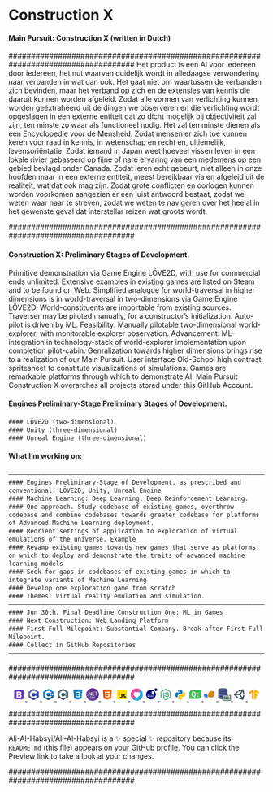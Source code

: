 #### 
# Construction X

#### Main Pursuit: Construction X (written in Dutch)
#################################################################################### 
Het product is een AI voor iedereen door iedereen, het nut waarvan duidelijk wordt in alledaagse verwondering naar verbanden in wat dan ook. Het gaat niet om waartussen de verbanden zich bevinden, maar het verband op zich en de extensies van kennis die daaruit kunnen worden afgeleid. Zodat alle vormen van verlichting kunnen worden geëxtraheerd uit de dingen we observeren en die verlichting wordt opgeslagen in een externe entiteit dat zo dicht mogelijk bij objectiviteit zal zijn, ten minste zo waar als functioneel nodig. Het zal ten minste dienen als een Encyclopedie voor de Mensheid. Zodat mensen er zich toe kunnen keren voor raad in kennis, in wetenschap en recht en, ultiemelijk, levensoriëntatie. Zodat iemand in Japan weet hoeveel vissen leven in een lokale rivier gebaseerd op fijne of nare ervaring van een medemens op een gebied bevlagd onder Canada. Zodat leren echt gebeurt, niet alleen in onze hoofden maar in een externe entiteit, meest bereikbaar via en afgeleid uit de realiteit, wat dat ook mag zijn. Zodat grote conflicten en oorlogen kunnen worden voorkomen aangezien er een juist antwoord bestaat, zodat we weten waar naar te streven, zodat we weten te navigeren over het heelal in het gewenste geval dat interstellar reizen wat groots wordt.

####################################################################################

#### Construction X: Preliminary Stages of Development.

Primitive demonstration via Game Engine LÖVE2D, with use for commercial ends unlimited. Extensive examples in existing games are listed on Steam and to be found on Web. Simplified analogue for world-traversal in higher dimensions is in world-traversal in two-dimensions via Game Engine LÖVE2D.  World-constituents are importable from existing sources. Traverser may be piloted manually, for a constructor’s initialization. Auto-pilot is driven by ML. Feasibility: Manually pilotable two-dimensional world-explorer, with monitorable explorer observation.
Advancement: ML-integration in technology-stack of world-explorer implementation upon completion pilot-cabin. Genralization towards higher dimensions brings rise to a realization of our Main Pursuit. User interface Old-School high contrast, spritesheet to constitute visualizations of simulations. Games are remarkable platforms through which to demonstrate AI. Main Pursuit Construction X overarches all projects stored under this GitHub Account.

#### Engines Preliminary-Stage Preliminary Stages of Development.  
```
#### LÖVE2D (two-dimensional)
#### Unity (three-dimensional)
#### Unreal Engine (three-dimensional)
```

#### What I’m working on:
```
——————————————————————————————————————————————————————————————————————————————————————————————————————————————————————————————————————————————————————————————
#### Engines Preliminary-Stage of Development, as prescribed and conventional: LÖVE2D, Unity, Unreal Engine
#### Machine Learning: Deep Learning, Deep Reinforcement Learning. 
#### One approach. Study codebase of existing games, overthrow codebase and combine codebases towards greater codebase for platforms of Advanced Machine Learning deployment.
#### Reorient settings of application to exploration of virtual emulations of the universe. Example
#### Revamp existing games towards new games that serve as platforms on which to deploy and demonstrate the traits of advanced machine learning models
#### Seek for gaps in codebases of existing games in which to integrate variants of Machine Learning
#### Develop one exploration game from scratch
#### Themes: Virtual reality emulation and simulation.
——————————————————————————————————————————————————————————————————————————————————————————————————————————————————————————————————————————————————————————————
#### Jun 30th. Final Deadline Construction One: ML in Games
#### Next Construction: Web Landing Platform
#### First Full Milepoint: Substantial Company. Break after First Full Milepoint.
#### Collect in GitHub Repositories
——————————————————————————————————————————————————————————————————————————————————————————————————————————————————————————————————————————————————————————————
```

####################################################################################

<p align="center"><a href="#">
  <img src="https://github.com/GrandEchoWhiskey/grandechowhiskey/blob/main/icons/programming/bs.png" />
  <img src="https://github.com/GrandEchoWhiskey/grandechowhiskey/blob/main/icons/programming/c.png" />
   <img src="https://github.com/GrandEchoWhiskey/grandechowhiskey/blob/main/icons/programming/cpp.png" />
   <img src="https://github.com/GrandEchoWhiskey/grandechowhiskey/blob/main/icons/programming/csharp.png" />
    <img src="https://github.com/GrandEchoWhiskey/grandechowhiskey/blob/main/icons/programming/css.png" />
  <img src="https://github.com/GrandEchoWhiskey/grandechowhiskey/blob/main/icons/programming/dotnet.png" />
   <img src="https://github.com/GrandEchoWhiskey/grandechowhiskey/blob/main/icons/programming/html.png" />
   <img src="https://github.com/GrandEchoWhiskey/grandechowhiskey/blob/main/icons/programming/js.png" />
    <img src="https://github.com/GrandEchoWhiskey/grandechowhiskey/blob/main/icons/programming/love.png" />
  <img src="https://github.com/GrandEchoWhiskey/grandechowhiskey/blob/main/icons/programming/lua.png" />
   <img src="https://github.com/GrandEchoWhiskey/grandechowhiskey/blob/main/icons/programming/nodejs.png" />
   <img src="https://github.com/GrandEchoWhiskey/grandechowhiskey/blob/main/icons/programming/python.png" />
    <img src="https://github.com/GrandEchoWhiskey/grandechowhiskey/blob/main/icons/programming/qt.png" />
  <img src="https://github.com/GrandEchoWhiskey/grandechowhiskey/blob/main/icons/programming/scikit.png" />
   <img src="https://github.com/GrandEchoWhiskey/grandechowhiskey/blob/main/icons/programming/sql.png" />
   <img src="https://github.com/GrandEchoWhiskey/grandechowhiskey/blob/main/icons/programming/unity.png" />
   <img src="https://github.com/GrandEchoWhiskey/grandechowhiskey/blob/main/icons/programming/tensorflow.png" />
</a></p>

####################################################################################

Ali-Al-Habsyi/Ali-Al-Habsyi is a ✨ special ✨ repository because its `README.md` (this file) appears on your GitHub profile.
You can click the Preview link to take a look at your changes.

####################################################################################
